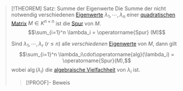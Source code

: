 > [!THEOREM] Satz: Summe der Eigenwerte
> Die Summe der nicht notwendig verschiedenen [Eigenwerte](Eigenwert.md) $\lambda_1,\cdots,\lambda_n$ einer [quadratischen Matrix](../Quadratische%20Matrix.md) $M\in K^{n\times n}$ ist die [Spur](../Spur.md) von $M$.
> $$\sum_{i=1}^n \lambda_i = \operatorname{Spur} (M)$$
> 
> Sind $\lambda_1,\cdots,\lambda_r$ ($r\le n$) alle *verschiedenen* [Eigenwerte](Eigenwert.md) von $M$, dann gilt
> $$\sum_{i=1}^n \lambda_i\cdot\operatorname{alg}(\lambda_i) = \operatorname{Spur}(M),$$
> wobei $\operatorname{alg}(\lambda_i)$ die [algebraische Vielfachheit](Eigenschaften%20des%20charakteristischen%20Polynoms.md) von $\lambda_i$ ist.
> > [!PROOF]- Beweis